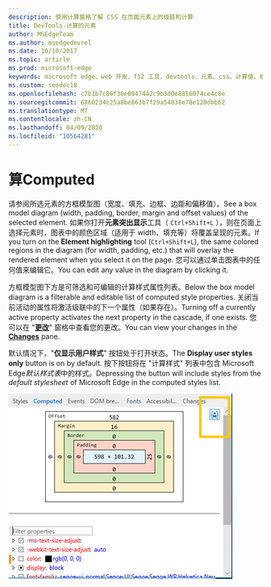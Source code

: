 ```yaml
---
description: 使用计算窗格了解 CSS 在页面元素上的级联和计算
title: DevTools-计算的元素
author: MSEdgeTeam
ms.author: msedgedevrel
ms.date: 10/10/2017
ms.topic: article
ms.prod: microsoft-edge
keywords: microsoft edge、web 开发、f12 工具、devtools、元素、css、计算值、框模型
ms.custom: seodec18
ms.openlocfilehash: c7b1b7c86f30e6947442c9b3d0e8856074ce4c8e
ms.sourcegitcommit: 6860234c25a8be863b7f29a54838e78e120dbb62
ms.translationtype: MT
ms.contentlocale: zh-CN
ms.lasthandoff: 04/09/2020
ms.locfileid: "10564281"
---
```

# <span data-ttu-id="d0c09-104">算</span><span class="sxs-lookup"><span data-stu-id="d0c09-104">Computed</span></span>

<span data-ttu-id="d0c09-105">请参阅所选元素的方框模型图（宽度、填充、边框、边距和偏移值）。</span><span class="sxs-lookup"><span data-stu-id="d0c09-105">See a box model diagram (width, padding, border, margin and offset values) of the selected element.</span></span> <span data-ttu-id="d0c09-106">如果你打开**元素突出显示**工具（ `Ctrl+Shift+L` ），则在页面上选择元素时，图表中的颜色区域（适用于 width、填充等）将覆盖呈现的元素。</span><span class="sxs-lookup"><span data-stu-id="d0c09-106">If you turn on the **Element highlighting** tool (`Ctrl+Shift+L`), the same colored regions in the diagram (for width, padding, etc.) that will overlay the rendered element when you select it on the page.</span></span> <span data-ttu-id="d0c09-107">您可以通过单击图表中的任何值来编辑它。</span><span class="sxs-lookup"><span data-stu-id="d0c09-107">You can edit any value in the diagram by clicking it.</span></span> 

<span data-ttu-id="d0c09-108">方框模型图下方是可筛选和可编辑的计算样式属性列表。</span><span class="sxs-lookup"><span data-stu-id="d0c09-108">Below the box model diagram is a filterable and editable list of computed style properties.</span></span> <span data-ttu-id="d0c09-109">关闭当前活动的属性将激活级联中的下一个属性（如果存在）。</span><span class="sxs-lookup"><span data-stu-id="d0c09-109">Turning off a currently active property activates the next property in the cascade, if one exists.</span></span> <span data-ttu-id="d0c09-110">您可以在 "[**更改**](./changes.md)" 窗格中查看您的更改。</span><span class="sxs-lookup"><span data-stu-id="d0c09-110">You can view your changes in the [**Changes**](./changes.md) pane.</span></span>

<span data-ttu-id="d0c09-111">默认情况下，"**仅显示用户样式**" 按钮处于打开状态。</span><span class="sxs-lookup"><span data-stu-id="d0c09-111">The **Display user styles only** button is on by default.</span></span> <span data-ttu-id="d0c09-112">按下按钮将在 "计算样式" 列表中包含 Microsoft Edge*默认样式表*中的样式。</span><span class="sxs-lookup"><span data-stu-id="d0c09-112">Depressing the button will include styles from the *default stylesheet* of Microsoft Edge in the computed styles list.</span></span>

![计算窗格](../media/elements_computed.png)